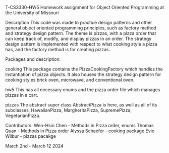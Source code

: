 T-CS3330-HW5
Homework assignment for Object Oriented Programming at the University of Missouri

Description
This code was made to practice design patterns and other general object oriented programming principles, such as factory method and strategy design pattern. The theme is pizzas, with a pizza order that can keep track of, modify, and display pizzas in an order. The strategy design pattern is implemented with respect to what cooking style a pizza has, and the factory method is for creating pizzas.

Packages and description:

cooking
This package contains the PizzaCookingFactory which handles the instantiation of pizza objects. It also houses the strategy design pattern for cooking styles brick oven, microwave, and conventional oven.

hw5
This has all necessary enums and the pizza order file which manages pizzas in a cart.

pizzas
The abstract super class AbstractPizza is here, as well as all of its subclasses, HawaiianPizza, MargheritaPizza, SupremePizza, VegetarianPizza.


Contributors:
Wen-Hsin Chen - Methods in Pizza order, enums
Thomas Quan - Methods in Pizza order
Alyssa Schaefer - cooking package
Evie Wilbur - pizzas pacakge

March 2nd - March 12 2024 

